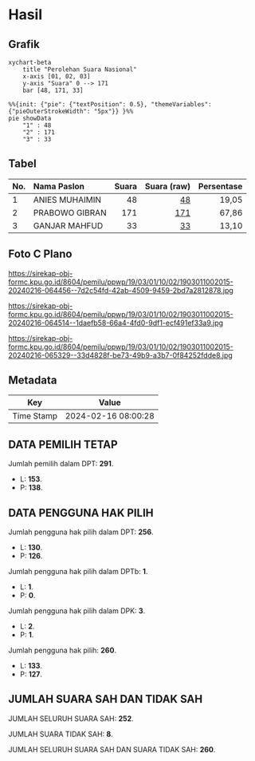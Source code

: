 # Hasil

## Grafik

```mermaid
xychart-beta
    title "Perolehan Suara Nasional"
    x-axis [01, 02, 03]
    y-axis "Suara" 0 --> 171
    bar [48, 171, 33]
```

```mermaid
%%{init: {"pie": {"textPosition": 0.5}, "themeVariables": {"pieOuterStrokeWidth": "5px"}} }%%
pie showData
    "1" : 48
    "2" : 171
    "3" : 33
```

## Tabel

| No. | Nama Paslon    | Suara | Suara (raw) | Persentase |
|:--- |:-------------- | -----:| -----------:| ----------:|
| 1   | ANIES MUHAIMIN | 48    | [48][p-1]   | 19,05      |
| 2   | PRABOWO GIBRAN | 171   | [171][p-2]  | 67,86      |
| 3   | GANJAR MAHFUD  | 33    | [33][p-3]   | 13,10      |


[p-1]: https://github.com/gigit-pemilu/pemilu-2024/blob/main/pilpres/hitung-suara/sub/19-kepulauan-bangka-belitung/sub/03-bangka-selatan/sub/01-toboali/sub/1002-teladan/sub/015-tps/sub/paslon-1.txt
[p-2]: https://github.com/gigit-pemilu/pemilu-2024/blob/main/pilpres/hitung-suara/sub/19-kepulauan-bangka-belitung/sub/03-bangka-selatan/sub/01-toboali/sub/1002-teladan/sub/015-tps/sub/paslon-2.txt
[p-3]: https://github.com/gigit-pemilu/pemilu-2024/blob/main/pilpres/hitung-suara/sub/19-kepulauan-bangka-belitung/sub/03-bangka-selatan/sub/01-toboali/sub/1002-teladan/sub/015-tps/sub/paslon-3.txt

## Foto C Plano

https://sirekap-obj-formc.kpu.go.id/8604/pemilu/ppwp/19/03/01/10/02/1903011002015-20240216-064456--7d2c54fd-42ab-4509-9459-2bd7a2812878.jpg

https://sirekap-obj-formc.kpu.go.id/8604/pemilu/ppwp/19/03/01/10/02/1903011002015-20240216-064514--1daefb58-66a4-4fd0-9df1-ecf491ef33a9.jpg

https://sirekap-obj-formc.kpu.go.id/8604/pemilu/ppwp/19/03/01/10/02/1903011002015-20240216-065329--33d4828f-be73-49b9-a3b7-0f84252fdde8.jpg


## Metadata

| Key        | Value               |
| ---------- | ------------------- |
| Time Stamp | 2024-02-16 08:00:28 |


## DATA PEMILIH TETAP

Jumlah pemilih dalam DPT: **291**.
 * L: **153**.
 * P: **138**.

## DATA PENGGUNA HAK PILIH

Jumlah pengguna hak pilih dalam DPT: **256**.
 * L: **130**.
 * P: **126**.

Jumlah pengguna hak pilih dalam DPTb: **1**.
 * L: **1**.
 * P: **0**.

Jumlah pengguna hak pilih dalam DPK: **3**.
 * L: **2**.
 * P: **1**.

Jumlah pengguna hak pilih: **260**.
 * L: **133**.
 * P: **127**.

## JUMLAH SUARA SAH DAN TIDAK SAH

JUMLAH SELURUH SUARA SAH: **252**.

JUMLAH SUARA TIDAK SAH: **8**.

JUMLAH SELURUH SUARA SAH DAN SUARA TIDAK SAH: **260**.


